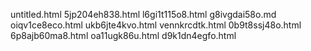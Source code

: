untitled.html
5jp204eh838.html
l6gi1t115o8.html
g8ivgdai58o.md
oiqv1ce8eco.html
ukb6jte4kvo.html
vennkrcdtk.html
0b9t8ssj48o.html
6p8ajb60ma8.html
oa11ugk86u.html
d9k1dn4egfo.html